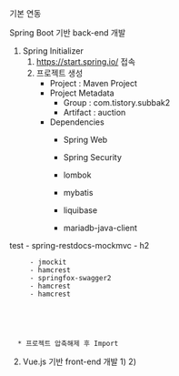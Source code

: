 기본 연동

Spring Boot 기반 back-end 개발

1. Spring Initializer
   1) https://start.spring.io/ 접속
   2) 프로젝트 생성
      * Project : Maven Project
      * Project Metadata
         - Group : com.tistory.subbak2
         - Artifact : auction
      * Dependencies
         - Spring Web
         - Spring Security
         - lombok
         - mybatis
         - liquibase

         - mariadb-java-client

test
         - spring-restdocs-mockmvc
         - h2

         - jmockit
         - hamcrest
         - springfox-swagger2
         - hamcrest
         - hamcrest


       


      * 프로젝트 압축해제 후 Import

2. Vue.js 기반 front-end 개발
   1) 
   2) 